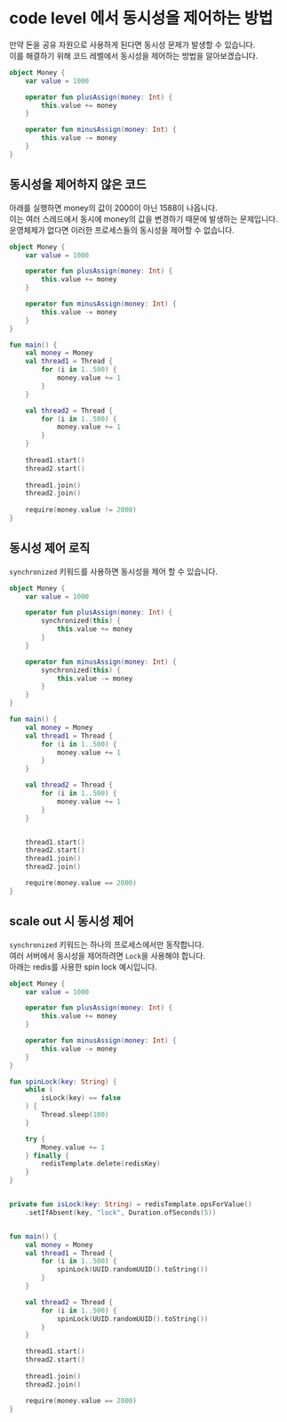 # code level 에서 동시성을 제어하는 방법

만약 돈을 공유 자원으로 사용하게 된다면 동시성 문제가 발생할 수 있습니다.  
이를 해결하기 위해 코드 레벨에서 동시성을 제어하는 방법을 알아보겠습니다.  

```kotlin
object Money {
    var value = 1000

    operator fun plusAssign(money: Int) {
        this.value += money
    }

    operator fun minusAssign(money: Int) {
        this.value -= money
    }
}
```

## 동시성을 제어하지 않은 코드

아래를 실행하면 money의 값이 2000이 아닌 1588이 나옵니다.  
이는 여러 스레드에서 동시에 money의 값을 변경하기 때문에 발생하는 문제입니다.  
운영체제가 없다면 이러한 프로세스들의 동시성을 제어할 수 없습니다.  

```kotlin
object Money {
    var value = 1000

    operator fun plusAssign(money: Int) {
        this.value += money
    }

    operator fun minusAssign(money: Int) {
        this.value -= money
    }
}

fun main() {
    val money = Money
    val thread1 = Thread {
        for (i in 1..500) {
            money.value += 1
        }
    }

    val thread2 = Thread {
        for (i in 1..500) {
            money.value += 1
        }
    }
    
    thread1.start()
    thread2.start()
    
    thread1.join()
    thread2.join()
    
    require(money.value != 2000)
}
```

## 동시성 제어 로직

`synchronized` 키워드를 사용하면 동시성을 제어 할 수 있습니다.

```kotlin
object Money {
    var value = 1000

    operator fun plusAssign(money: Int) {
        synchronized(this) {
            this.value += money
        }
    }

    operator fun minusAssign(money: Int) {
        synchronized(this) {
            this.value -= money
        }
    }
}

fun main() {
    val money = Money
    val thread1 = Thread {
        for (i in 1..500) {
            money.value += 1
        }
    }

    val thread2 = Thread {
        for (i in 1..500) {
            money.value += 1
        }
    }


    thread1.start()
    thread2.start()
    thread1.join()
    thread2.join()

    require(money.value == 2000)
}
```

## scale out 시 동시성 제어

`synchronized` 키워드는 하나의 프로세스에서만 동작합니다.  
여러 서버에서 동시성을 제어하려면 `Lock`을 사용해야 합니다.  
아래는 redis를 사용한 spin lock 예시입니다.  

```kotlin
object Money {
    var value = 1000

    operator fun plusAssign(money: Int) {
        this.value += money
    }

    operator fun minusAssign(money: Int) {
        this.value -= money
    }
}

fun spinLock(key: String) {
    while (
        isLock(key) == false
    ) {
        Thread.sleep(100)
    }

    try {
        Money.value += 1
    } finally {
        redisTemplate.delete(redisKey)
    }
}


private fun isLock(key: String) = redisTemplate.opsForValue()
    .setIfAbsent(key, "lock", Duration.ofSeconds(5))


fun main() {
    val money = Money
    val thread1 = Thread {
        for (i in 1..500) {
            spinLock(UUID.randomUUID().toString())
        }
    }

    val thread2 = Thread {
        for (i in 1..500) {
            spinLock(UUID.randomUUID().toString())
        }
    }

    thread1.start()
    thread2.start()
    
    thread1.join()
    thread2.join()

    require(money.value == 2000)
}
```